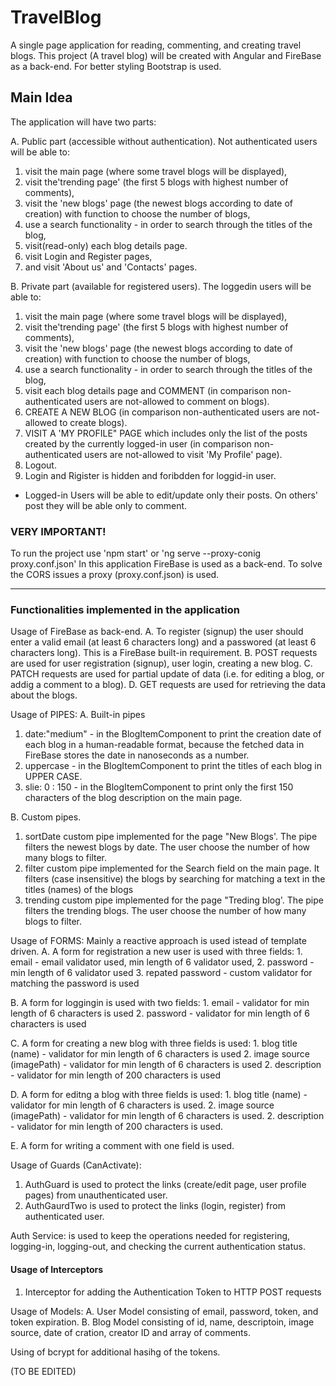 # TravelBlog
A single page application for reading, commenting, and creating travel blogs. This project (A travel blog) will be created with Angular and FireBase as a back-end. For better styling Bootstrap is used.

## Main Idea
The application will have two parts:

A. Public part (accessible without authentication). Not authenticated users will be able to:
1) visit the main page (where some travel blogs will be displayed), 
2) visit the'trending page' (the first 5 blogs with highest number of comments),
3) visit the 'new blogs' page (the newest blogs according to date of creation) with function to choose the number of blogs,
4) use a search functionality - in order to search through the titles of the blog,
5) visit(read-only) each blog details page.
5) visit Login and Register pages,
6) and visit 'About us' and 'Contacts' pages.

B. Private part (available for registered users). The loggedin users will be able to:
1) visit the main page (where some travel blogs will be displayed), 
2) visit the'trending page' (the first 5 blogs with highest number of comments),
3) visit the 'new blogs' page (the newest blogs according to date of creation) with function to choose the number of blogs,
4) use a search functionality - in order to search through the titles of the blog,
5) visit each blog details page and COMMENT (in comparison non-authenticated users are not-allowed to comment on blogs).
6) CREATE A NEW BLOG (in comparison non-authenticated users are not-allowed to create blogs).
7) VISIT A 'MY PROFILE" PAGE which includes only the list of the posts created by the currently logged-in user (in comparison non-authenticated users are not-allowed to visit 'My Profile' page). 
8) Logout.
9) Login and Rigister is hidden and foribdden for loggid-in user.
* Logged-in Users will be able to edit/update only their posts. On others' post they will be able only to comment.


### VERY IMPORTANT!
To run the project use 'npm start' or 'ng serve --proxy-conig proxy.conf.json'
In this application FireBase is used as a back-end. To solve the CORS issues a proxy (proxy.conf.json) is used.

----

### Functionalities implemented in the application

Usage of FireBase as back-end.
A. To register (signup) the user should enter a valid email (at least 6 characters long) and a passwored (at least 6 characters long). This is a FireBase built-in requirement.
B. POST requests are used for user registration (signup), user login, creating a new blog. 
C. PATCH requests are used for partial update of data (i.e. for editing a blog, or addig a comment to a blog). 
D. GET requests are used for retrieving the data about the blogs.

Usage of PIPES:
A. Built-in pipes
1) date:"medium" - in the BlogItemComponent to print the creation date of each blog in a human-readable format, because the fetched data in FireBase stores the date in nanoseconds as a number.
2) uppercase  - in the BlogItemComponent to print the titles of each blog in UPPER CASE.
3) slie: 0 : 150  - in the BlogItemComponent to print only the first 150 characters of the blog description on the main page.

B. Custom pipes.
1) sortDate custom pipe implemented for the page "New Blogs'. The pipe filters the newest blogs by date. The user choose the number of how many blogs to filter.
2) filter custom pipe implemented for the Search field on the main page. It filters (case insensitive) the blogs by searching for matching a text in the titles (names) of the blogs
3) trending custom pipe implemented for the page "Treding blog'. The pipe filters the trending blogs. The user choose the number of how many blogs to filter.

Usage of FORMS:
Mainly a reactive approach is used istead of template driven.
A. A form for registration a new user is used with three fields:
    1. email - email validator used, min length of 6 validator used,
    2. password - min length of 6 validator used
    3. repated password - custom validator for matching the password is used

B. A form for loggingin is used with two fields:
    1. email - validator for min length of 6 characters is used
    2. password - validator for min length of 6 characters is used

C. A form for creating a new blog with three fields is used:
    1. blog title (name) - validator for min length of 6 characters is used
    2. image source (imagePath) - validator for min length of 6 characters is used
    2. description - validator for min length of 200 characters is used

D. A form for editng a blog with three fields is used:
    1. blog title (name) - validator for min length of 6 characters is used.
    2. image source (imagePath) - validator for min length of 6 characters is used.
    2. description - validator for min length of 200 characters is used.

E. A form for writing a comment with one field is used.


Usage of Guards (CanActivate):
1) AuthGuard is used to protect the links (create/edit page, user profile pages) from unauthenticated user.
2) AuthGaurdTwo is used to protect the links (login, register) from authenticated user.

Auth Service:
is used to keep the operations needed for registering, logging-in, logging-out, and checking the current authentication status.

#### Usage of Interceptors
1) Interceptor for adding the Authentication Token to HTTP POST requests

Usage of Models:
A. User Model consisting of email, password, token, and token expiration.
B. Blog Model consisting of id, name, descriptoin, image source, date of cration, creator ID and array of comments. 

Using of bcrypt for additional hasihg of the tokens.

(TO BE EDITED)